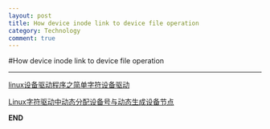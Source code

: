 ```yaml
---
layout: post
title: How device inode link to device file operation
category: Technology
comment: true
---
```


#How device inode link to device file operation
***
[linux设备驱动程序之简单字符设备驱动](http://www.cnblogs.com/geneil/archive/2011/12/03/2272869.html)

[Linux字符驱动中动态分配设备号与动态生成设备节点](http://www.cnblogs.com/zhuyp1015/archive/2012/05/22/2514008.html)

**END**
